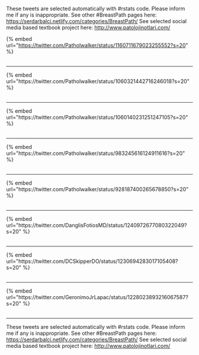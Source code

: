 

These tweets are selected automatically with #rstats code. Please inform me if any is inappropriate.
See other #BreastPath pages here: https://serdarbalci.netlify.com/categories/BreastPath/ 
See selected social media based textbook project here: http://www.patolojinotlari.com/

{% embed url="https://twitter.com/Patholwalker/status/1160711679023255552?s=20" %}<br>
<br>
<hr>
{% embed url="https://twitter.com/Patholwalker/status/1060321442716246018?s=20" %}<br>
<br>
<hr>
{% embed url="https://twitter.com/Patholwalker/status/1060140231251247105?s=20" %}<br>
<br>
<hr>
{% embed url="https://twitter.com/Patholwalker/status/983245616124911616?s=20" %}<br>
<br>
<hr>
{% embed url="https://twitter.com/Patholwalker/status/928187400265678850?s=20" %}<br>
<br>
<hr>
{% embed url="https://twitter.com/DanglisFotiosMD/status/1240972677080322049?s=20" %}<br>
<br>
<hr>
{% embed url="https://twitter.com/DCSkipperDO/status/1230694283017105408?s=20" %}<br>
<br>
<hr>
{% embed url="https://twitter.com/GeronimoJrLapac/status/1228023893216067587?s=20" %}<br>
<br>
<hr>


These tweets are selected automatically with #rstats code. Please inform me if any is inappropriate.
See other #BreastPath pages here: https://serdarbalci.netlify.com/categories/BreastPath/ 
See selected social media based textbook project here: http://www.patolojinotlari.com/
